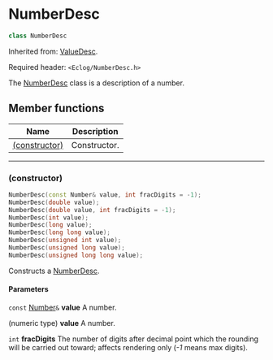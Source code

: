 # NumberDesc

```c++
class NumberDesc
```

Inherited from: [ValueDesc](ValueDesc.md).

Required header: `<Eclog/NumberDesc.h>`

The [NumberDesc](NumberDesc.md) class is a description of a number.

## Member functions

| Name | Description |
| ---- | ---- |
| [(constructor)](#constructor) | Constructor. |

* * *

### (constructor)

```c++
NumberDesc(const Number& value, int fracDigits = -1);
NumberDesc(double value);
NumberDesc(double value, int fracDigits = -1);
NumberDesc(int value);
NumberDesc(long value);
NumberDesc(long long value);
NumberDesc(unsigned int value);
NumberDesc(unsigned long value);
NumberDesc(unsigned long long value);
```

Constructs a [NumberDesc](NumberDesc.md).

#### Parameters

`const` [Number](Number.md)`&` **value** A number.

(numeric type) **value** A number.

`int` **fracDigits** The number of digits after decimal point which the rounding will be carried out toward; affects rendering only (*-1* means max digits).

